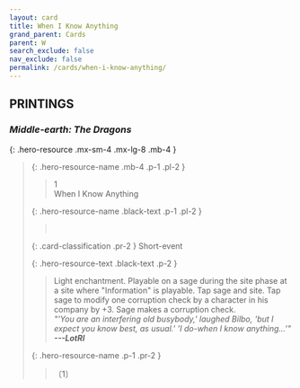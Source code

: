 ```yaml
---
layout: card
title: When I Know Anything
grand_parent: Cards
parent: W
search_exclude: false
nav_exclude: false
permalink: /cards/when-i-know-anything/
---
```


## PRINTINGS


### _Middle-earth: The Dragons_

{: .hero-resource .mx-sm-4 .mx-lg-8 .mb-4 }
> {: .hero-resource-name .mb-4 .p-1 .pl-2 }
> > <div class="card-mp">1</div>
> > <div class="card-name">When I Know Anything</div>
>
> {: .hero-resource-name .black-text .p-1 .pl-2 }
> > &nbsp;
>
> {: .card-classification .pr-2 }
> Short-event
>
> {: .hero-resource-text .black-text .p-2 }
> > Light enchantment. Playable on a sage during the site phase at a site where "Information" is playable. Tap sage and site. Tap sage to modify one corruption check by a character in his company by +3. Sage makes a corruption check. <br>_"'You are an interfering old busybody,' laughed Bilbo, 'but I expect you know best, as usual.' 'I do-when I know anything...'"_ ***---LotRI*** 
> 
> {: .hero-resource-name .p-1 .pr-2 }
> > <div class="card-shield"></div>
> > <div class="card-corruption">〔1〕</div>
